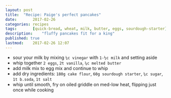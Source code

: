 ```yaml
---
layout: post
title: 	"Recipe: Paige's perfect pancakes"
date:		2017-02-26
categories:	recipes
tags:		[quick-bread, wheat, milk, butter, eggs, sourdough-starter] 
description: 	"fluffy pancakes fit for a king"
published: true
lastmod:	2017-02-26 12:07
---
```


*	sour your milk by mixing `¼c vinegar` with `1-½c milk` and setting aside
*	whip together `2 eggs`, `2t vanilla`, `¼c melted butter`
*	add milk mix to egg mix and continue to whip
*	add dry ingredients: `180g cake flour`, `60g sourdough starter`, `¼c sugar`, `1t b.soda`, `1t salt`
*	whip until smooth, fry on oiled griddle on med-low heat, flipping just once while cooking
